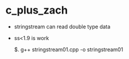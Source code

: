 # c_plus_zach
* stringstream can read double type data
* ss<1.9   is work

	$. g++ stringstream01.cpp -o stringstream01
